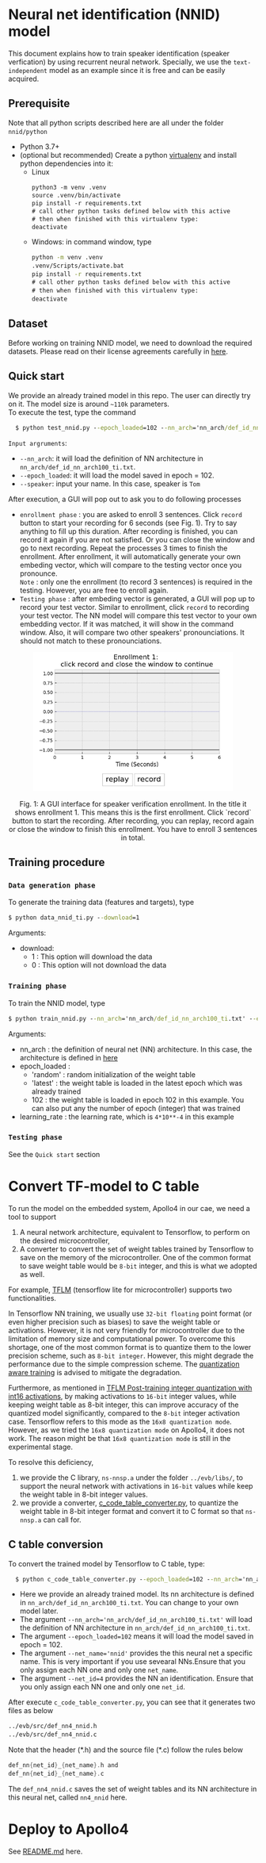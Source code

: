 # Neural net identification (NNID) model
This document explains how to train speaker identification (speaker verfication) by using recurrent neural network. Specially, we use the `text-independent` model as an example since it is free and can be easily acquired.
## Prerequisite
Note that all python scripts described here are all under the folder `nnid/python`
- Python 3.7+
- (optional but recommended) Create a python [virtualenv](https://docs.python.org/3/library/venv.html) and install python dependencies into it:
  - Linux
    ```
    python3 -m venv .venv
    source .venv/bin/activate
    pip install -r requirements.txt
    # call other python tasks defined below with this active
    # then when finished with this virtualenv type:
    deactivate
    ```
  - Windows: in command window, type
    ```cmd
    python -m venv .venv
    .venv/Scripts/activate.bat
    pip install -r requirements.txt
    # call other python tasks defined below with this active
    # then when finished with this virtualenv type:
    deactivate
    ```
## Dataset
Before working on training NNID model, we need to download the required datasets. Please read on their license agreements carefully in [here](../docs/README.md).
## Quick start
We provide an already trained model in this repo. The user can directly try on it. The model size is around `~110k` parameters. \
To execute the test, type the command
```cmd
  $ python test_nnid.py --epoch_loaded=102 --nn_arch='nn_arch/def_id_nn_arch100_ti.txt' --speaker='Tom' 
```
`Input argruments`:
  * `--nn_arch`: it will load the definition of NN architecture in `nn_arch/def_id_nn_arch100_ti.txt`. 
  * `--epoch_loaded`: it will load the model saved in epoch = 102.
  * `--speaker`: input your name. In this case, speaker is `Tom`

After execution, a GUI will pop out to ask you to do following processes
  * `enrollment phase` : you are asked to enroll 3 sentences. Click `record` button to start your recording for 6 seconds (see Fig. 1). Try to say anything to fill up this duration. After recording is finished, you can record it again if you are not satisfied. Or you can close the window and go to next recording. Repeat the processes 3 times to finish the enrollment. After enrollment, it will automatically generate your own embeding vector, which will compare to the testing vector once you pronounce. \
   `Note` : only one the enrollment (to record 3 sentences) is required in the testing. However, you are free to enroll again. 
 * `Testing phase` : after embeding vector is generated, a GUI will pop up to record your test vector. Similar to enrollment, click `record` to recording your test
vector. The NN model will compare this test vector to your own embedding vector. If it was matched, it will show in the command window. Also, it will compare two other speakers' pronounciations. It should not match to these pronounciations.
<p align="center">
  <img src="./figures/enrollment.png"  width="80%">
</p>
<p align="center">
Fig. 1: A GUI interface for speaker verification enrollment. In the title it shows enrollment 1. This means this is the first enrollment. Click `record` button to start the recording. After recording, you can replay, record again or close the window to finish this enrollment. You have to enroll 3 sentences in total.
</p>
  

## Training procedure
### `Data generation phase`
To generate the training data (features and targets), type
```cmd
$ python data_nnid_ti.py --download=1
```
Arguments:
  * download:
    * 1 : This option will download the data
    * 0 : This option will not download the data
### `Training phase`
To train the NNID model, type
```cmd
$ python train_nnid.py --nn_arch='nn_arch/def_id_nn_arch100_ti.txt' --epoch_loaded=`random` --learning_rate=4*10**-4
```
Arguments:
  * nn_arch : the definition of neural net (NN) architecture. In this case, the architecture is defined in [here](nn_arch/def_id_nn_arch100_ti.txt)
  * epoch_loaded : 
    * 'random' : random initialization of the weight table
    * 'latest' : the weight table is loaded in the latest epoch which was already trained
    * 102       : the weight table is loaded in epoch 102 in this example. You can also put any the number of epoch (integer) that was trained
  * learning_rate : the learning rate, which is `4*10**-4` in this example
### `Testing phase`
See the `Quick start` section
# Convert TF-model to C table
To run the model on the embedded system, Apollo4 in our cae, we need a tool to support
1. A neural network architecture, equivalent to Tensorflow, to perform on the desired microcontroller,
2. A converter to convert the set of weight tables trained by Tensorflow to save on the memory of the microcontroller. One of the common format to save weight table would be `8-bit` integer, and this is what we adopted as well. 

For example, [TFLM](https://www.tensorflow.org/lite/microcontrollers) (tensorflow lite for microcontroller) supports two functionalities.

In Tensorflow NN training, we usually use `32-bit floating` point format (or even higher precision such as biases)  to save the weight table or activations. However, it is not very friendly for microcontroller due to the limitation of memory size and computational power. To overcome this shortage, one of the most common format is to quantize them to the lower precision scheme, such as `8-bit integer`. However, this might degrade the performance due to the simple compression scheme. The [quantization aware training](https://www.tensorflow.org/model_optimization/guide/quantization/training) is advised to mitigate the degradation. 

Furthermore, as mentioned in [TFLM Post-training integer quantization with int16 activations](https://www.tensorflow.org/lite/performance/post_training_integer_quant_16x8), by making activations to `16-bit` integer values, while keeping weight table as 8-bit integer, this can improve accuracy of the quantized model significantly, compared to the `8-bit` integer activation case. Tensorflow refers to this mode as the `16x8 quantization mode`. However, as we tried the `16x8 quantization mode` on Apollo4, it does not work. The reason might be that `16x8 quantization mode` is still in the experimental stage.  

To resolve this deficiency, 
1. we provide the C library, `ns-nnsp.a` under the folder `../evb/libs/`, to support the neural network with activations in `16-bit` values while keep the weight table in 8-bit integer values.
2. we provide a converter, [c_code_table_converter.py](./c_code_table_converter.py), to quantize the weight table in 8-bit integer format and convert it to C format so that `ns-nnsp.a` can call for. 
## C table conversion
 To convert the trained model by Tensorflow to C table, type:
```cmd
  $ python c_code_table_converter.py --epoch_loaded=102 --nn_arch='nn_arch/def_id_nn_arch100_ti.txt' --net_id=4 --net_name='nnid'
```
  * Here we provide an already trained model. Its nn architecture is defined in `nn_arch/def_id_nn_arch100_ti.txt`. You can change to your own model later.
  * The argument `--nn_arch='nn_arch/def_id_nn_arch100_ti.txt'` will load the definition of NN architecture in `nn_arch/def_id_nn_arch100_ti.txt`. 
  * The argument `--epoch_loaded=102` means it will load the model saved in epoch = 102.
  * The argument `--net_name='nnid'` provides the this neural net a specific name. This is very important if you use sevearal NNs.Ensure that you only assign each NN one and only one `net_name`.
  * The argument `--net_id=4` provides the NN an identification. Ensure that you only assign each NN one and only one `net_id`.
  
  After execute `c_code_table_converter.py`, you can see that it generates two files as below
  ```cmd
../evb/src/def_nn4_nnid.h
../evb/src/def_nn4_nnid.c
  ```
Note that the header (\*.h) and the source file (\*.c) follow the rules below 
```c
def_nn{net_id}_{net_name}.h and
def_nn{net_id}_{net_name}.c
```
The `def_nn4_nnid.c` saves the set of weight tables and its NN architecture in this neural net, called `nn4_nnid` here.

# Deploy to Apollo4
See [README.md](../README.md) here.